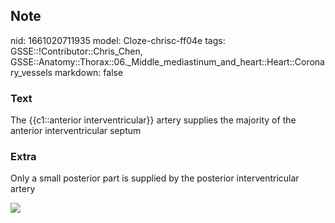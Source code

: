 ## Note
nid: 1661020711935
model: Cloze-chrisc-ff04e
tags: GSSE::!Contributor::Chris_Chen, GSSE::Anatomy::Thorax::06._Middle_mediastinum_and_heart::Heart::Coronary_vessels
markdown: false

### Text
<div class='toggle'>
  The {{c1::anterior interventricular}} artery supplies the
  majority of the anterior interventricular septum
</div>

### Extra
<p id="dc4963a4-73de-42d9-8b24-d3a9df8e815c" class="">Only a small
posterior part is supplied by the posterior interventricular artery
<p id="dc4963a4-73de-42d9-8b24-d3a9df8e815c" class=""><a href= 
"http://127.0.0.1:53309/Blood%20supply%20to%20the%20heart%2071b1ddb8632d48ce9a4890707d47de05/Untitled%201.png">
<img src="7b938ccfe3307d26ca384dab7f7e1ee885ff910b.png"></a>
